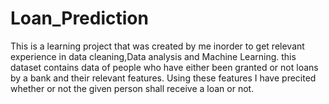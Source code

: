 # Loan_Prediction

This is a learning project that was created by me inorder to get relevant experience in data cleaning,Data analysis and Machine Learning.
this dataset contains data of people who have either been granted or not loans by a bank and their relevant features.
Using these features I have precited whether or not the given person shall receive a loan or not.
